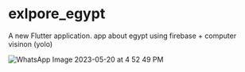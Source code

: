 # exlpore_egypt

A new Flutter application.
  app about egypt using firebase + computer visinon (yolo)

![WhatsApp Image 2023-05-20 at 4 52 49 PM](https://github.com/minazakaria88/kemet/assets/76627744/8a94a57b-4579-41a8-afff-a37ccbed2f3b)



  
